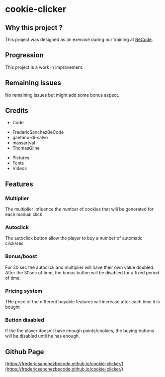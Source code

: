 # cookie-clicker

## Why this project ?

This project was designed as an exercise during our training at [BeCode](https://becode.org/).

## Progression

This project is a work in improvement.

## Remaining issues
No remaining issues but might add some bonus aspect.
## Credits

- Code

* FredericSanchezBeCode
* gaetano-di-salvo
* massartval
* ThomasGline

- Pictures
- Fonts
- Videos
## Features

### Multiplier
The multiplier influence the number of cookies that will be generated for each manual click
### Autoclick
The autoclick button allow the player to buy a number of automatic click/sec
### Bonus/boost
For 30 sec the autoclick and multiplier will have their own value doubled. After the 30sec of time, the bonus button will be disabled for a fixed period of time.
### Pricing system
THe price of the different buyable features will increase after each time it is bought
### Button disabled
If the the player doesn't have enough points/cookies, the buying buttons will be disabled until he has enough.
## Github Page

[https://fredericsanchezbecode.github.io/cookie-clicker/](https://fredericsanchezbecode.github.io/cookie-clicker/)
